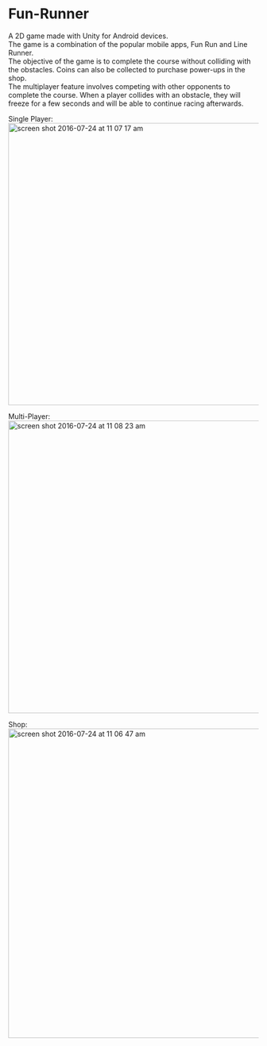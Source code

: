 # Fun-Runner

A 2D game made with Unity for Android devices. <br>
The game is a combination of the popular mobile apps, Fun Run and Line Runner. <br>
The objective of the game is to complete the course without colliding with the obstacles. Coins can also be collected to purchase power-ups in the shop. <br>
The multiplayer feature involves competing with other opponents to complete the course. When a player collides with an obstacle, they will freeze for a few seconds and will be able to continue racing afterwards. 

Single Player: 
<br>
<img width="568" alt="screen shot 2016-07-24 at 11 07 17 am" src="https://cloud.githubusercontent.com/assets/10494511/17085703/60afa19a-5193-11e6-9c2c-fbdafad96377.png">

Multi-Player: 
<br>
<img width="589" alt="screen shot 2016-07-24 at 11 08 23 am" src="https://cloud.githubusercontent.com/assets/10494511/17085708/872cc802-5193-11e6-85d8-9697bcfcad9d.png">

Shop: 
<br>
<img width="623" alt="screen shot 2016-07-24 at 11 06 47 am" src="https://cloud.githubusercontent.com/assets/10494511/17085711/92412a9e-5193-11e6-8fef-452a4ad939cf.png">

